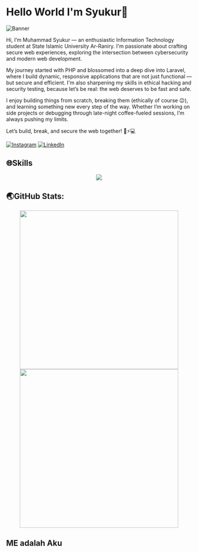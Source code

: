 # Hello World I'm Syukur👋

![Banner](https://drive.google.com/uc?export=view&id=1668qkCZ3wTVlJCcJDSCTDlPijL6UfKgJ)

Hi, I’m Muhammad Syukur — an enthusiastic Information Technology student at State Islamic University Ar-Raniry. I'm passionate about crafting secure web experiences, exploring the intersection between cybersecurity and modern web development.

My journey started with PHP and blossomed into a deep dive into Laravel, where I build dynamic, responsive applications that are not just functional — but secure and efficient. I'm also sharpening my skills in ethical hacking and security testing, because let’s be real: the web deserves to be fast and safe.

I enjoy building things from scratch, breaking them (ethically of course 😉), and learning something new every step of the way. Whether I’m working on side projects or debugging through late-night coffee-fueled sessions, I’m always pushing my limits.

Let’s build, break, and secure the web together! 🔐⚡💻

[![Instagram](https://img.shields.io/badge/Instagram-%23E4405F.svg?&style=for-the-badge&logo=instagram&logoColor=white)](https://instagram.com)
[![LinkedIn](https://img.shields.io/badge/LinkedIn-%230077B5.svg?&style=for-the-badge&logo=linkedin&logoColor=white)](https://www.linkedin.com)

## 🌐Skills

<p align="center">
  <a href="https://skillicons.dev">
    <img src="https://skillicons.dev/icons?i=kali,linux,bash,ubuntu,js,html,css,laravel,py,php,java,git" />
  </a>
</p>


## 🌏GitHub Stats:

<p align="center">
  <img src="https://github-readme-stats.vercel.app/api?username=haerul920&theme=blue_navy&hide_border=false&include_all_commits=true&count_private=false" width="430" />
  <img src="https://nirzak-streak-stats.vercel.app/?user=haerul920&theme=blue_navy&hide_border=false" width="430" />
</p>

## ME adalah Aku




